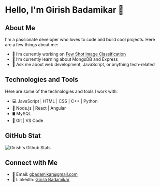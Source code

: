 # Hello, I'm Girish Badamikar 👋

## About Me

I'm a passionate developer who loves to code and build cool projects. Here are a few things about me:

- 🔭 I’m currently working on [Few Shot Image Classification](https://github.com/girish0903/Few-Shot-Classification-for-Lung-Cancer-Detection.git)
- 🌱 I’m currently learning about MongoDB and Express
- 💬 Ask me about web development, JavaScript, or anything tech-related

## Technologies and Tools

Here are some of the technologies and tools I work with:

- 💻 JavaScript | HTML | CSS | C++ | Python 
- 🚀 Node.js | React | Angular
- 🛢️ MySQL
- 🔧 Git | VS Code 

## GitHub Stat

![Girish's Github Stats](https://github-readme-stats.vercel.app/api?username=girish0903&show_icons=true&hide=contribs,prs&theme=radical)


## Connect with Me

- 📧 Email: gbadamikar@gmail.com
- 💼 LinkedIn: [Girish Badamikar](https://www.linkedin.com/in/girish-badamikar-bb2a20233/)

